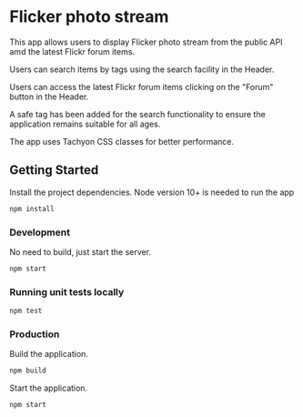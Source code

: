 # Flicker photo stream

This app allows users to display Flicker photo stream from the public API amd the latest Flickr forum items.

Users can search items by tags using the search facility in the Header.

Users can access the latest Flickr forum items clicking on the "Forum" button in the Header.

A safe tag has been added for the search functionality to ensure the application remains suitable for all ages.

The app uses Tachyon CSS classes for better performance.

## Getting Started

Install the project dependencies.
Node version 10+ is needed to run the app

```bash
npm install
```

### Development

No need to build, just start the server.

```bash
npm start
```

### Running unit tests locally

```bash
npm test
```

### Production

Build the application.

```bash
npm build
```

Start the application.

```bash
npm start
```
